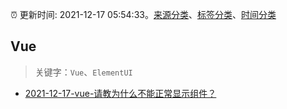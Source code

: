 :alarm_clock: 更新时间: 2021-12-17 05:54:33。[来源分类](../README.md)、[标签分类](../TAGS.md)、[时间分类](../TIMELINE.md)

## Vue


> 关键字：`Vue`、`ElementUI`



- [2021-12-17-vue-请教为什么不能正常显示组件？](https://www.v2ex.com/t/822767) 